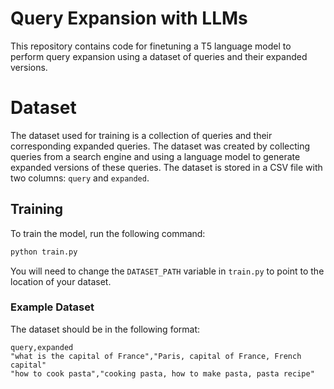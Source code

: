 # Query Expansion with LLMs
This repository contains code for finetuning a T5 language model to perform query expansion using a dataset of queries and their expanded versions.

# Dataset
The dataset used for training is a collection of queries and their corresponding expanded queries. The dataset was created by collecting queries from a search engine and using a language model to generate expanded versions of these queries. The dataset is stored in a CSV file with two columns: `query` and `expanded`.

## Training
To train the model, run the following command:
```bash
python train.py
```
You will need to change the `DATASET_PATH` variable in `train.py` to point to the location of your dataset.

### Example Dataset
The dataset should be in the following format:
```csv
query,expanded
"what is the capital of France","Paris, capital of France, French capital"
"how to cook pasta","cooking pasta, how to make pasta, pasta recipe"
```